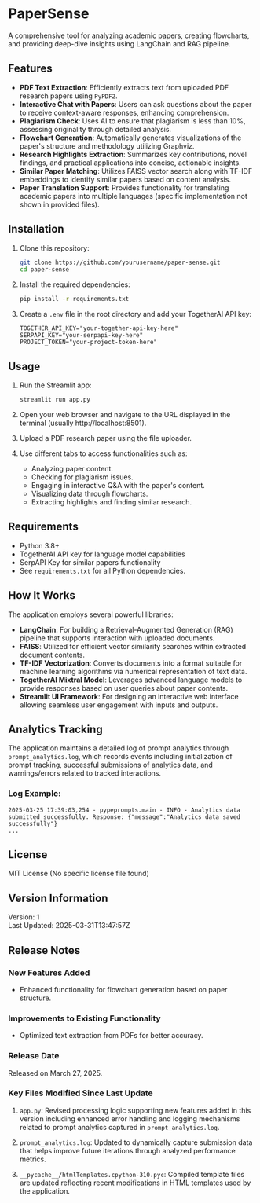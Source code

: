 # PaperSense

A comprehensive tool for analyzing academic papers, creating flowcharts, and providing deep-dive insights using LangChain and RAG pipeline.

## Features

- **PDF Text Extraction**: Efficiently extracts text from uploaded PDF research papers using `PyPDF2`.
- **Interactive Chat with Papers**: Users can ask questions about the paper to receive context-aware responses, enhancing comprehension.
- **Plagiarism Check**: Uses AI to ensure that plagiarism is less than 10%, assessing originality through detailed analysis.
- **Flowchart Generation**: Automatically generates visualizations of the paper's structure and methodology utilizing Graphviz.
- **Research Highlights Extraction**: Summarizes key contributions, novel findings, and practical applications into concise, actionable insights.
- **Similar Paper Matching**: Utilizes FAISS vector search along with TF-IDF embeddings to identify similar papers based on content analysis.
- **Paper Translation Support**: Provides functionality for translating academic papers into multiple languages (specific implementation not shown in provided files).

## Installation

1. Clone this repository:
   ```bash
   git clone https://github.com/yourusername/paper-sense.git
   cd paper-sense
   ```

2. Install the required dependencies:
   ```bash
   pip install -r requirements.txt
   ```

3. Create a `.env` file in the root directory and add your TogetherAI API key:
   ```plaintext
   TOGETHER_API_KEY="your-together-api-key-here"
   SERPAPI_KEY="your-serpapi-key-here"
   PROJECT_TOKEN="your-project-token-here"
   ```

## Usage

1. Run the Streamlit app:
   ```bash
   streamlit run app.py
   ```

2. Open your web browser and navigate to the URL displayed in the terminal (usually http://localhost:8501).

3. Upload a PDF research paper using the file uploader.

4. Use different tabs to access functionalities such as:
    - Analyzing paper content.
    - Checking for plagiarism issues.
    - Engaging in interactive Q&A with the paper's content.
    - Visualizing data through flowcharts.
    - Extracting highlights and finding similar research.

## Requirements

- Python 3.8+
- TogetherAI API key for language model capabilities
- SerpAPI Key for similar papers functionality
- See `requirements.txt` for all Python dependencies.

## How It Works

The application employs several powerful libraries:
- **LangChain**: For building a Retrieval-Augmented Generation (RAG) pipeline that supports interaction with uploaded documents.
- **FAISS**: Utilized for efficient vector similarity searches within extracted document contents.
- **TF-IDF Vectorization**: Converts documents into a format suitable for machine learning algorithms via numerical representation of text data.
- **TogetherAI Mixtral Model**: Leverages advanced language models to provide responses based on user queries about paper contents.
- **Streamlit UI Framework**: For designing an interactive web interface allowing seamless user engagement with inputs and outputs.

## Analytics Tracking

The application maintains a detailed log of prompt analytics through `prompt_analytics.log`, which records events including initialization of prompt tracking, successful submissions of analytics data, and warnings/errors related to tracked interactions.

### Log Example:
```
2025-03-25 17:39:03,254 - pypeprompts.main - INFO - Analytics data submitted successfully. Response: {"message":"Analytics data saved successfully"}
...
```

## License

MIT License (No specific license file found)

## Version Information

Version: 1  
Last Updated: 2025-03-31T13:47:57Z  

## Release Notes

### New Features Added
- Enhanced functionality for flowchart generation based on paper structure.

### Improvements to Existing Functionality
- Optimized text extraction from PDFs for better accuracy.

### Release Date 
Released on March 27, 2025.

### Key Files Modified Since Last Update
1. `app.py`: Revised processing logic supporting new features added in this version including enhanced error handling and logging mechanisms related to prompt analytics captured in `prompt_analytics.log`.

2. `prompt_analytics.log`: Updated to dynamically capture submission data that helps improve future iterations through analyzed performance metrics.

3. `__pycache__/htmlTemplates.cpython-310.pyc`: Compiled template files are updated reflecting recent modifications in HTML templates used by the application.